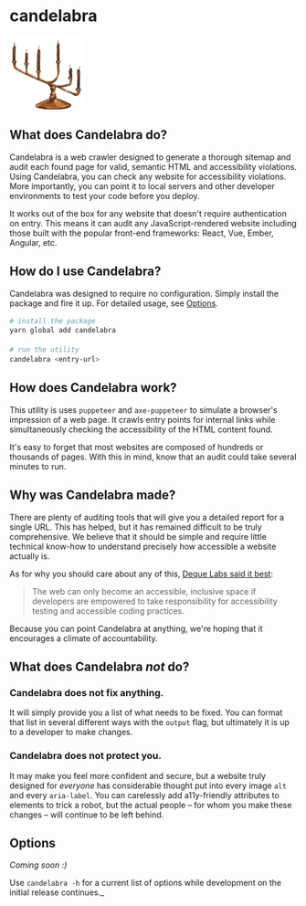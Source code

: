 # candelabra

<img src="./candelabra-logo.png" alt="Candelabra Logo - Lit candles on a 6-prong candelabra glowing in the dark" width="128px"/>

## What does Candelabra do?

Candelabra is a web crawler designed to generate a thorough sitemap and audit each found page for valid, semantic HTML and accessibility violations. Using Candelabra, you can check any website for accessibility violations. More importantly, you can point it to local servers and other developer environments to test your code before you deploy.

It works out of the box for any website that doesn't require authentication on entry. This means it can audit any JavaScript-rendered website including those built with the popular front-end frameworks: React, Vue, Ember, Angular, etc.

## How do I use Candelabra?

Candelabra was designed to require no configuration. Simply install the package and fire it up. For detailed usage, see [Options](#options).

```bash
# install the package
yarn global add candelabra

# run the utility
candelabra <entry-url>
```

## How does Candelabra work?

This utility is uses `puppeteer` and `axe-puppeteer` to simulate a browser's impression of a web page. It crawls entry points for internal links while simultaneously checking the accessibility of the HTML content found.

It's easy to forget that most websites are composed of hundreds or thousands of pages. With this in mind, know that an audit could take several minutes to run.

## Why was Candelabra made?

There are plenty of auditing tools that will give you a detailed report for a single URL. This has helped, but it has remained difficult to be truly comprehensive. We believe that it should be simple and require little technical know-how to understand precisely how accessible a website actually is.

As for why you should care about any of this, [Deque Labs said it best](https://github.com/dequelabs/axe-core#philosophy):

> The web can only become an accessible, inclusive space if developers are empowered to take responsibility for accessibility testing and accessible coding practices.

Because you can point Candelabra at anything, we're hoping that it encourages a climate of accountability.

## What does Candelabra _**not**_ do?

### Candelabra does not fix anything.

It will simply provide you a list of what needs to be fixed. You can format that list in several different ways with the `output` flag, but ultimately it is up to a developer to make changes.

### Candelabra does not protect you.

It may make you feel more confident and secure, but a website truly designed for _everyone_ has considerable thought put into every image `alt` and every `aria-label`. You can carelessly add a11y-friendly attributes to elements to trick a robot, but the actual people – for whom you make these changes – will continue to be left behind.

## Options

_Coming soon :)_

Use `candelabra -h` for a current list of options while development on the initial release continues.\_
